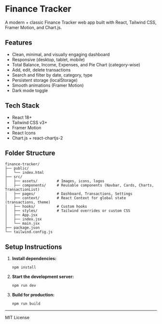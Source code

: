 # Finance Tracker

A modern + classic Finance Tracker web app built with React, Tailwind CSS, Framer Motion, and Chart.js.

## Features
- Clean, minimal, and visually engaging dashboard
- Responsive (desktop, tablet, mobile)
- Total Balance, Income, Expenses, and Pie Chart (category-wise)
- Add, edit, delete transactions
- Search and filter by date, category, type
- Persistent storage (localStorage)
- Smooth animations (Framer Motion)
- Dark mode toggle

## Tech Stack
- React 18+
- Tailwind CSS v3+
- Framer Motion
- React Icons
- Chart.js + react-chartjs-2

## Folder Structure
```
finance-tracker/
├── public/
│   └── index.html
├── src/
│   ├── assets/         # Images, icons, logos
│   ├── components/     # Reusable components (Navbar, Cards, Charts, TransactionList)
│   ├── pages/          # Dashboard, Transactions, Settings
│   ├── context/        # React Context for global state (transactions, theme)
│   ├── hooks/          # Custom hooks
│   ├── styles/         # Tailwind overrides or custom CSS
│   ├── App.jsx
│   ├── index.jsx
│   └── main.jsx
├── package.json
└── tailwind.config.js
```

## Setup Instructions
1. **Install dependencies:**
   ```sh
   npm install
   ```
2. **Start the development server:**
   ```sh
   npm run dev
   ```
3. **Build for production:**
   ```sh
   npm run build
   ```

---

MIT License
